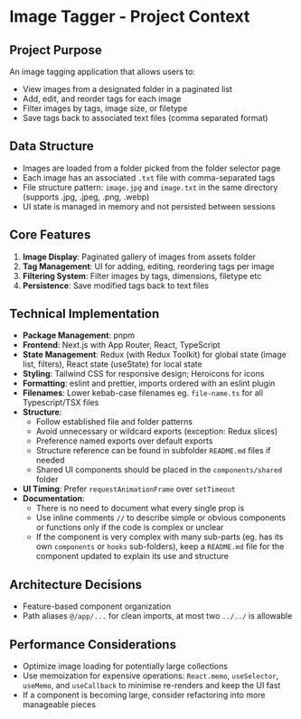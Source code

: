 # Image Tagger - Project Context

## Project Purpose

An image tagging application that allows users to:

- View images from a designated folder in a paginated list
- Add, edit, and reorder tags for each image
- Filter images by tags, image size, or filetype
- Save tags back to associated text files (comma separated format)

## Data Structure

- Images are loaded from a folder picked from the folder selector page
- Each image has an associated `.txt` file with comma-separated tags
- File structure pattern: `image.jpg` and `image.txt` in the same directory (supports .jpg, .jpeg, .png, .webp)
- UI state is managed in memory and not persisted between sessions

## Core Features

1. **Image Display**: Paginated gallery of images from assets folder
2. **Tag Management**: UI for adding, editing, reordering tags per image
3. **Filtering System**: Filter images by tags, dimensions, filetype etc
4. **Persistence**: Save modified tags back to text files

## Technical Implementation

- **Package Management**: pnpm
- **Frontend**: Next.js with App Router, React, TypeScript
- **State Management**: Redux (with Redux Toolkit) for global state (image list, filters), React state (useState) for local state
- **Styling**: Tailwind CSS for responsive design; Heroicons for icons
- **Formatting**: eslint and prettier, imports ordered with an eslint plugin
- **Filenames**: Lower kebab-case filenames eg. `file-name.ts` for all Typescript/TSX files
- **Structure**:
  - Follow established file and folder patterns
  - Avoid unnecessary or wildcard exports (exception: Redux slices)
  - Preference named exports over default exports
  - Structure reference can be found in subfolder `README.md` files if needed
  - Shared UI components should be placed in the `components/shared` folder
- **UI Timing**: Prefer `requestAnimationFrame` over `setTimeout`
- **Documentation**:
  - There is no need to document what every single prop is
  - Use inline comments `//` to describe simple or obvious components or functions only if the code is complex or unclear
  - If the component is very complex with many sub-parts (eg. has its own `components` or `hooks` sub-folders), keep a `README.md` file for the component updated to explain its use and structure

## Architecture Decisions

- Feature-based component organization
- Path aliases `@/app/...` for clean imports, at most two `../../` is allowable

## Performance Considerations

- Optimize image loading for potentially large collections
- Use memoization for expensive operations: `React.memo`, `useSelector`, `useMemo`, and `useCallback` to minimise re-renders and keep the UI fast
- If a component is becoming large, consider refactoring into more manageable pieces
